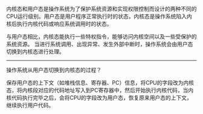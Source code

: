 内核态和用户态是操作系统为了保护系统资源和实现权限控制而设计的两种不同的CPU运行级别。用户态是用户程序正常执行时的状态，内核态是操作系统陷入内核后执行内核代码或响应系统调用时的状态。

与用户态相比，内核态能执行一些特权指令，能够访问内核空间以及一些受保护的系统资源。
当进行系统调用、出现异常、发生外部中断时，操作系统会由用户态切换到内核态进行处理。

---

操作系统从用户态切换到内核态的过程？

保存用户态的上下文（如堆栈信息、寄存器、PC）信息，将CPU的字段改为内核态，将内核段对应的代码地址写入到PC寄存器中，然后开始执行内核代码，当内核代码执行完毕之后，会将CPU的字段改为用户态，恢复原来用户态的上下文，继续执行用户代码。